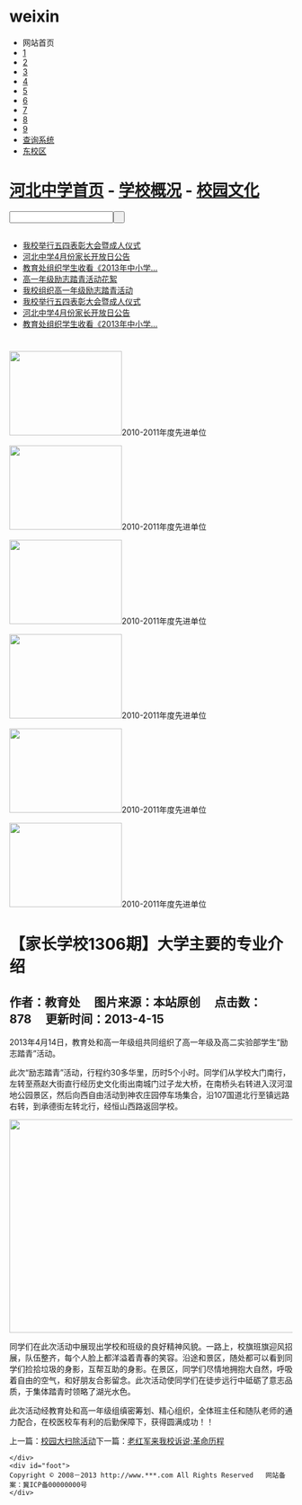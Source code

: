 # weixin

<html xmlns="http://www.w3.org/1999/xhtml">
<head>
<meta http-equiv="Content-Type" content="text/html; charset=utf-8" />

<link href="css/content.css" rel="stylesheet" type="text/css" />

</head>

<body>
	<div id="mybody">
    	<div id="top">
        	<div class="menu">
            	<ul>
                	<li>网站首页</li>
                    <li><a href=https://liruida.github.io/classclass/>1</a></li>
                    <li><a href="#">2</a></li>
                    <li><a href="#">3</a></li>
                    <li><a href="#">4</a></li>
                    <li><a href="#">5</a></li>
                    <li><a href="#">6</a></li>
                    <li><a href="#">7</a></li>
                    <li><a href="#">8</a></li>
                    <li><a href="#">9</a></li>
                     <li><a href="#">查询系统</a></li>
                    <li><a href="#" class="specil">东校区</a></li>                    
                </ul>
            </div>           
        </div>
      <div id="dh">
            	<h1><a href="index.html">河北中学首页</a> - <a href="list.html">学校概况</a> - <a href="#">校园文化</a></h1>
            	<div id="search">
            <input name="search" type="text" class="search_text" /><input name="searchbut" type="button" class="search_but" value=" " />
            </div>
          </div>
        <div id="left">
        	<div id="hot">
            	<h2></h2>
                <ul>
                	<li><a href="#">我校举行五四表彰大会暨成人仪式</a></li> 
					<li><a href="#">河北中学4月份家长开放日公告</a> </li>
					<li><a href="#">教育处组织学生收看《2013年中小学… </a></li>
					<li><a href="#">高一年级励志踏青活动花絮 </a></li>
					<li><a href="#">我校组织高一年级励志踏青活动</a></li>
					<li><a href="#">我校举行五四表彰大会暨成人仪式</a></li> 
					<li><a href="#">河北中学4月份家长开放日公告</a></li> 
					<li><a href="#">教育处组织学生收看《2013年中小学…</a></li>
                </ul>
            </div>
          	<div id="pic">
          		<h1></h1>
	           	<div id="colee" >
					<div id="colee1">
					<p> <img src="images/pic.gif" width="200" height="150" />2010-2011年度先进单位</p>
					<p> <img src="images/pic.gif" width="200" height="150" />2010-2011年度先进单位</p>
					<p> <img src="images/pic.gif" width="200" height="150" />2010-2011年度先进单位</p>
					<p> <img src="images/pic.gif" width="200" height="150" />2010-2011年度先进单位</p>
					<p> <img src="images/pic.gif" width="200" height="150" />2010-2011年度先进单位</p>
					<p> <img src="images/pic.gif" width="200" height="150" />2010-2011年度先进单位</p>
				</div>
				<div id="colee2"></div>
			</div>
        </div>
    </div>
    <div id="right">
        <h1>【家长学校1306期】大学主要的专业介绍</h1>
        <h2>作者：教育处&nbsp;&nbsp;&nbsp;&nbsp;    图片来源：本站原创&nbsp;&nbsp;&nbsp;&nbsp;     点击数： 878&nbsp;&nbsp;&nbsp;&nbsp;     更新时间：2013-4-15</h2>
            <p>2013年4月14日，教育处和高一年级组共同组织了高一年级及高二实验部学生“励志踏青”活动。</p>
    		<p>此次“励志踏青”活动，行程约30多华里，历时5个小时。同学们从学校大门南行，左转至燕赵大街直行经历史文化街出南城门过子龙大桥，在南桥头右转进入汊河湿地公园景区，然后向西自由活动到神农庄园停车场集合，沿107国道北行至镇远路右转，到承德街左转北行，经恒山西路返回学校。</p>
    		<p><img src="images/newspic.jpg" width="550px" height="380px"></p>
    		<p>同学们在此次活动中展现出学校和班级的良好精神风貌。一路上，校旗班旗迎风招展，队伍整齐，每个人脸上都洋溢着青春的笑容。沿途和景区，随处都可以看到同学们捡拾垃圾的身影，互帮互助的身影。在景区，同学们尽情地拥抱大自然，呼吸着自由的空气，和好朋友合影留念。此次活动使同学们在徒步远行中砥砺了意志品质，于集体踏青时领略了湖光水色。</p>
    		<p>此次活动经教育处和高一年级组缜密筹划、精心组织，全体班主任和随队老师的通力配合，在校医校车有利的后勤保障下，获得圆满成功！！</p>
        <div class="next"><span class="font_next">上一篇：</span><a href="#">校园大扫除活动</a><span class="font_next">下一篇：</span><a href="#">老红军来我校诉说;革命历程</a></div>
      </div>
 
    </div>
	<div id="foot">	  
 	Copyright © 2008－2013 http://www.***.com All Rights Reserved   网站备案：冀ICP备00000000号
	</div>
</body>

</html>
